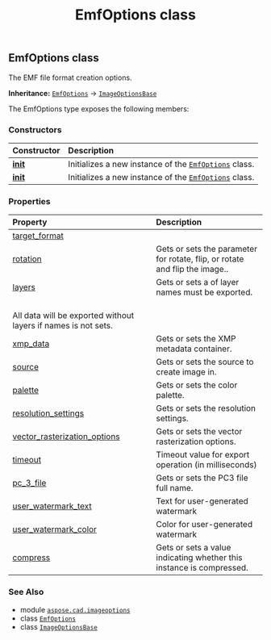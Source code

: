 ﻿---
title: EmfOptions class
second_title: Aspose.CAD for Python via .NET API References
description: 
type: docs
weight: 70
url: /aspose.cad.imageoptions/emfoptions/
is_root: false
---

## EmfOptions class

The EMF file format creation options.



**Inheritance:** [`EmfOptions`](/cad/python-net/aspose.cad.imageoptions/emfoptions) → 
[`ImageOptionsBase`](/cad/python-net/aspose.cad/imageoptionsbase)



The EmfOptions type exposes the following members:

### Constructors
| Constructor | Description |
| :- | :- |
| [__init__](/cad/python-net/aspose.cad.imageoptions/emfoptions/__init__/#) | Initializes a new instance of the [`EmfOptions`](/cad/python-net/aspose.cad.imageoptions/emfoptions) class. |
| [__init__](/cad/python-net/aspose.cad.imageoptions/emfoptions/__init__/#aspose.cad.imageoptions.EmfOptions) | Initializes a new instance of the [`EmfOptions`](/cad/python-net/aspose.cad.imageoptions/emfoptions) class. |


### Properties
| Property | Description |
| :- | :- |
| [target_format](/cad/python-net/aspose.cad.imageoptions/emfoptions/target_format) |  |
| [rotation](/cad/python-net/aspose.cad.imageoptions/emfoptions/rotation) | Gets or sets the parameter for rotate, flip, or rotate and flip the image.. |
| [layers](/cad/python-net/aspose.cad.imageoptions/emfoptions/layers) | Gets or sets a of layer names must be exported.<br/>All data will be exported without layers if names is not sets. |
| [xmp_data](/cad/python-net/aspose.cad.imageoptions/emfoptions/xmp_data) | Gets or sets the XMP metadata container. |
| [source](/cad/python-net/aspose.cad.imageoptions/emfoptions/source) | Gets or sets the source to create image in. |
| [palette](/cad/python-net/aspose.cad.imageoptions/emfoptions/palette) | Gets or sets the color palette. |
| [resolution_settings](/cad/python-net/aspose.cad.imageoptions/emfoptions/resolution_settings) | Gets or sets the resolution settings. |
| [vector_rasterization_options](/cad/python-net/aspose.cad.imageoptions/emfoptions/vector_rasterization_options) | Gets or sets the vector rasterization options. |
| [timeout](/cad/python-net/aspose.cad.imageoptions/emfoptions/timeout) | Timeout value for export operation (in milliseconds) |
| [pc_3_file](/cad/python-net/aspose.cad.imageoptions/emfoptions/pc_3_file) | Gets or sets the PC3 file full name. |
| [user_watermark_text](/cad/python-net/aspose.cad.imageoptions/emfoptions/user_watermark_text) | Text for user-generated watermark |
| [user_watermark_color](/cad/python-net/aspose.cad.imageoptions/emfoptions/user_watermark_color) | Color for user-generated watermark |
| [compress](/cad/python-net/aspose.cad.imageoptions/emfoptions/compress) | Gets or sets a value indicating whether this instance is compressed. |



### See Also
* module [`aspose.cad.imageoptions`](..)
* class [`EmfOptions`](/cad/python-net/aspose.cad.imageoptions/emfoptions)
* class [`ImageOptionsBase`](/cad/python-net/aspose.cad/imageoptionsbase)
